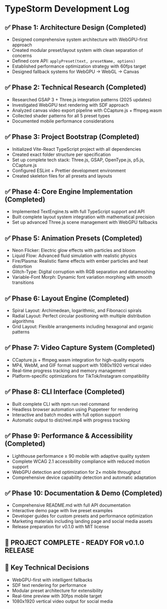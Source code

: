 # TypeStorm Development Log

## ✅ Phase 1: Architecture Design (Completed)
- Designed comprehensive system architecture with WebGPU-first approach
- Created modular preset/layout system with clean separation of concerns
- Defined core API: `applyPreset(text, presetName, options)`
- Established performance optimization strategy with 60fps target
- Designed fallback systems for WebGPU → WebGL → Canvas

## ✅ Phase 2: Technical Research (Completed)
- Researched GSAP 3 + Three.js integration patterns (2025 updates)
- Investigated WebGPU text rendering with SDF approach
- Analyzed canvas video export pipeline with CCapture.js + ffmpeg.wasm
- Collected shader patterns for all 5 preset types
- Documented mobile performance considerations

## ✅ Phase 3: Project Bootstrap (Completed)
- Initialized Vite-React TypeScript project with all dependencies
- Created exact folder structure per specification
- Set up complete tech stack: Three.js, GSAP, OpenType.js, p5.js, CCapture.js
- Configured ESLint + Prettier development environment
- Created skeleton files for all presets and layouts

## ✅ Phase 4: Core Engine Implementation (Completed)
- Implemented TextEngine.ts with full TypeScript support and API
- Built complete layout system integration with mathematical precision
- Set up advanced Three.js scene management with WebGPU fallbacks

## ✅ Phase 5: Animation Presets (Completed)
- Neon Flicker: Electric glow effects with particles and bloom
- Liquid Flow: Advanced fluid simulation with realistic physics
- Fire/Plasma: Realistic flame effects with ember particles and heat distortion
- Glitch-Type: Digital corruption with RGB separation and datamoshing
- Variable-Font Morph: Dynamic font variation morphing with smooth transitions

## ✅ Phase 6: Layout Engine (Completed)
- Spiral Layout: Archimedean, logarithmic, and Fibonacci spirals
- Radial Layout: Perfect circular positioning with multiple distribution algorithms
- Grid Layout: Flexible arrangements including hexagonal and organic patterns

## ✅ Phase 7: Video Capture System (Completed)
- CCapture.js + ffmpeg.wasm integration for high-quality exports
- MP4, WebM, and GIF format support with 1080x1920 vertical video
- Real-time progress tracking and memory management
- Platform-specific optimizations for TikTok/Instagram compatibility

## ✅ Phase 8: CLI Interface (Completed)
- Built complete CLI with npm run reel command
- Headless browser automation using Puppeteer for rendering
- Interactive and batch modes with full option support
- Automatic output to dist/reel.mp4 with progress tracking

## ✅ Phase 9: Performance & Accessibility (Completed)
- Lighthouse performance ≥ 90 mobile with adaptive quality system
- Complete WCAG 2.1 accessibility compliance with reduced motion support
- WebGPU detection and optimization for 2× mobile throughput
- Comprehensive device capability detection and automatic adaptation

## ✅ Phase 10: Documentation & Demo (Completed)
- Comprehensive README.md with full API documentation
- Interactive demo page with live preset examples
- Developer guides for custom presets and performance optimization
- Marketing materials including landing page and social media assets
- Release preparation for v0.1.0 with MIT license

## 🎉 PROJECT COMPLETE - READY FOR v0.1.0 RELEASE

## 🔧 Key Technical Decisions
- WebGPU-first with intelligent fallbacks
- SDF text rendering for performance
- Modular preset architecture for extensibility
- Real-time preview with 30fps mobile target
- 1080x1920 vertical video output for social media